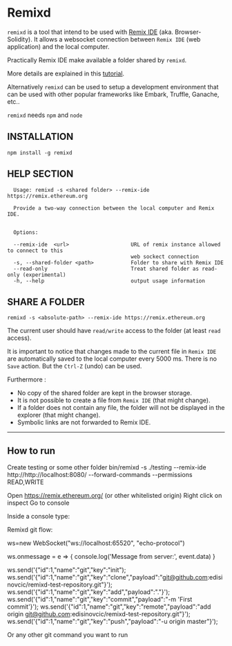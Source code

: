 # Remixd

`remixd` is a tool that intend to be used with [Remix IDE](http://github.com/ethereum/browser-solidity) (aka. Browser-Solidity). It allows a websocket connection between
`Remix IDE` (web application) and the local computer.

Practically Remix IDE make available a folder shared by `remixd`.

More details are explained in this [tutorial](http://remix.readthedocs.io/en/latest/tutorial_remixd_filesystem.html).

Alternatively `remixd` can be used to setup a development environment that can be used with other popular frameworks like Embark, Truffle, Ganache, etc..

`remixd` needs `npm` and `node`

## INSTALLATION

`npm install -g remixd`

## HELP SECTION

```
  Usage: remixd -s <shared folder> --remix-ide https://remix.ethereum.org

  Provide a two-way connection between the local computer and Remix IDE.
  

  Options:

  --remix-ide  <url>                    URL of remix instance allowed to connect to this 
                                        web sockect connection
  -s, --shared-folder <path>            Folder to share with Remix IDE
  --read-only                           Treat shared folder as read-only (experimental)
  -h, --help                            output usage information

```

## SHARE A FOLDER

`remixd -s <absolute-path> --remix-ide https://remix.ethereum.org`

The current user should have `read/write` access to the folder (at least `read` access).

It is important to notice that changes made to the current file in `Remix IDE` are automatically saved to the local computer every 5000 ms. There is no `Save` action. But the `Ctrl-Z` (undo) can be used.

Furthermore :
 - No copy of the shared folder are kept in the browser storage.
 - It is not possible to create a file from `Remix IDE` (that might change).
 - If a folder does not contain any file, the folder will not be displayed in the explorer (that might change).
 - Symbolic links are not forwarded to Remix IDE.
 

 ---------------------------------------------------------------------------------------------------------------------------------------
## How to run
Create testing or some other folder
bin/remixd -s ./testing --remix-ide http://http://localhost:8080/ --forward-commands --permissions READ,WRITE

Open https://remix.ethereum.org/ (or other whitelisted origin) 
Right click on inspect 
Go to console

Inside a console type:

Remixd git flow:

ws=new WebSocket("ws://localhost:65520", "echo-protocol")

ws.onmessage = e => {
  console.log('Message from server:', event.data)
}

ws.send('{"id":1,"name":"git","key":"init");
ws.send('{"id":1,"name":"git","key":"clone","payload":"git@github.com:edisinovcic/remixd-test-repository.git"}');
ws.send('{"id":1,"name":"git","key":"add","payload":"."}');
ws.send('{"id":1,"name":"git","key":"commit","payload":"-m \'First commit\'}');
ws.send('{"id":1,"name":"git","key":"remote","payload":"add origin git@github.com:edisinovcic/remixd-test-repository.git"}');
ws.send('{"id":1,"name":"git","key":"push","payload":"-u origin master"}'); 

Or any other git command you want to run